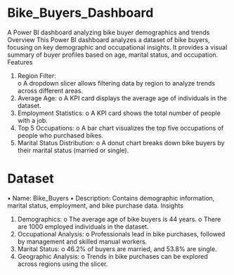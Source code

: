 # Bike_Buyers_Dashboard
A Power BI dashboard analyzing bike buyer demographics and trends
Overview
This Power BI dashboard analyzes a dataset of bike buyers, focusing on key demographic and occupational insights. It provides a visual summary of buyer profiles based on age, marital status, and occupation.
Features
1.	Region Filter:</br>
o	A dropdown slicer allows filtering data by region to analyze trends across different areas.
2.	Average Age:
o	A KPI card displays the average age of individuals in the dataset.
3.	Employment Statistics:
o	A KPI card shows the total number of people with a job.
4.	Top 5 Occupations:
o	A bar chart visualizes the top five occupations of people who purchased bikes.
5.	Marital Status Distribution:
o	A donut chart breaks down bike buyers by their marital status (married or single).
# Dataset
•	Name: Bike_Buyers
•	Description: Contains demographic information, marital status, employment, and bike purchase data.
Insights
1.	Demographics:
o	The average age of bike buyers is 44 years.
o	There are 1000 employed individuals in the dataset.
2.	Occupational Analysis:
o	Professionals lead in bike purchases, followed by management and skilled manual workers.
3.	Marital Status:
o	46.2% of buyers are married, and 53.8% are single.
4.	Geographic Analysis:
o	Trends in bike purchases can be explored across regions using the slicer.

